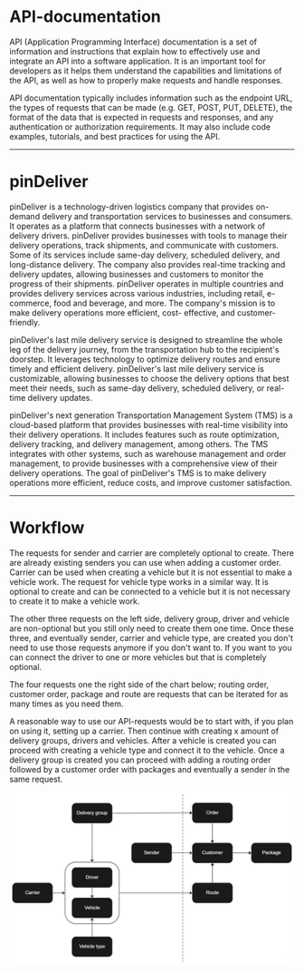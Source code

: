 # API-documentation

API (Application Programming Interface) documentation is a set of information and instructions that explain how to effectively use and integrate an API into a software application.
It is an important tool for developers as it helps them understand the capabilities and limitations of the API, as well as how to properly make requests and handle responses.

API documentation typically includes information such as the endpoint URL, the types of requests that can be made (e.g. GET, POST, PUT, DELETE), the format of the data that is expected in requests and
responses, and any authentication or authorization requirements. It may also include code examples, tutorials, and best practices for using the API.

---

# pinDeliver

pinDeliver is a technology-driven logistics company that provides on-demand delivery and transportation services to businesses and consumers. It operates as a platform that connects businesses with a network
of delivery drivers. pinDeliver provides businesses with tools to manage their delivery operations, track shipments, and communicate with customers. Some of its services include same-day delivery, scheduled
delivery, and long-distance delivery. The company also provides real-time tracking and delivery updates, allowing businesses and customers to monitor the progress of their shipments. pinDeliver operates in
multiple countries and provides delivery services across various industries, including retail, e-commerce, food and beverage, and more. The company's mission is to make delivery operations more efficient, cost-
effective, and customer-friendly.

pinDeliver's last mile delivery service is designed to streamline the whole leg of the delivery journey, from the transportation hub to the recipient's doorstep. It leverages technology to optimize delivery
routes and ensure timely and efficient delivery. pinDeliver's last mile delivery service is customizable, allowing businesses to choose the delivery options that best meet their needs, such as same-day
delivery, scheduled delivery, or real-time delivery updates.

pinDeliver's next generation Transportation Management System (TMS) is a cloud-based platform that provides businesses with real-time visibility into their delivery operations. It includes features such as
route optimization, delivery tracking, and delivery management, among others. The TMS integrates with other systems, such as warehouse management and order management, to provide businesses with a
comprehensive view of their delivery operations. The goal of pinDeliver's TMS is to make delivery operations more efficient, reduce costs, and improve customer satisfaction.

---

# Workflow

The requests for sender and carrier are completely optional to create. There are already existing senders you can use when adding a customer order. Carrier can be used when creating a vehicle but it is not
essential to make a vehicle work.
The request for vehicle type works in a similar way. It is optional to create and can be connected to a vehicle but it is not necessary to create it to make a vehicle work.

The other three requests on the left side, delivery group, driver and vehicle are non-optional but you still only need to create them one time. Once these three, and eventually sender, carrier and vehicle
type, are created you don't need to use those requests anymore if you don't want to. If you want to you can connect the driver to one or more vehicles but that is completely optional.

The four requests one the right side of the chart below; routing order, customer order, package and route are requests that can be iterated for as many times as you need them.

A reasonable way to use our API-requests would be to start with, if you plan on using it, setting up a carrier.
Then continue with creating x amount of delivery groups, drivers and vehicles. After a vehicle is created you can proceed with creating a vehicle type and connect it to the vehicle.
Once a delivery group is created you can proceed with adding a routing order followed by a customer order with packages and eventually a sender in the same request.

![Flowchart](documentation/images/flowchart_all.jpg)
